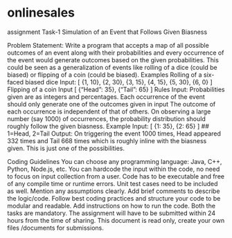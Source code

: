 # onlinesales
assignment
Task-1
Simulation of an Event that Follows Given Biasness

Problem Statement: Write a program that accepts a map of all possible outcomes of an event along with their probabilities and every occurrence of the event would generate outcomes based on the given probabilities. This could be seen as a generalization of events like rolling of a dice (could be biased) or flipping of a coin (could be biased). 
Examples
Rolling of a six-faced biased dice
Input: [ {1, 10}, {2, 30}, {3, 15}, {4, 15}, {5, 30}, {6, 0} ]
Flipping of a coin
Input [ {“Head”: 35}, {“Tail”: 65} ]
Rules
Input: Probabilities given are as integers and percentages.
Each occurrence of the event should only generate one of the outcomes given in input
The outcome of each occurrence is independent of that of others.
On observing a large number (say 1000) of occurrences, the probability distribution should roughly follow the given biasness.
Example
Input: [ {1: 35}, {2: 65} ]  ## 1=Head, 2=Tail
Output:
On triggering the event 1000 times, Head appeared 332 times and Tail 668 times which is roughly inline with the biasness given.
This is just one of the possibilities.




Coding Guidelines
You can choose any programming language: Java, C++, Python, Node.js, etc.
You can hardcode the input within the code, no need to focus on input collection from a user.
Code has to be executable and free of any compile time or runtime errors.
Unit test cases need to be included as well.
Mention any assumptions clearly.
Add brief comments to describe the logic/code.
Follow best coding practices and structure your code to be modular and readable.
Add instructions on how to run the code.
Both the tasks are mandatory.
The assignment will have to be submitted within 24 hours from the time of sharing.
This document is read only, create your own files /documents for submissions.
